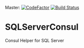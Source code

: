 Master:
[![CodeFactor](https://www.codefactor.io/repository/github/catwithboots/sqlserverconsul/badge/master)](https://www.codefactor.io/repository/github/catwithboots/sqlserverconsul/overview/master)
[![Build Status](https://travis-ci.org/catwithboots/SQLServerConsul.svg?branch=master)](https://travis-ci.org/catwithboots/SQLServerConsul)

# SQLServerConsul
Consul Helper for SQL Server
